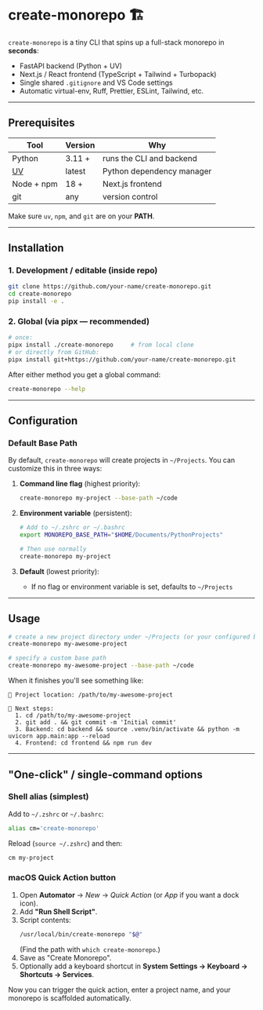 # create-monorepo 🏗️

`create-monorepo` is a tiny CLI that spins up a full-stack monorepo in **seconds**:

* FastAPI backend (Python + UV)
* Next.js / React frontend (TypeScript + Tailwind + Turbopack)
* Single shared `.gitignore` and VS Code settings
* Automatic virtual-env, Ruff, Prettier, ESLint, Tailwind, etc.

---

## Prerequisites

| Tool | Version | Why |
|------|---------|-----|
| Python | 3.11 + | runs the CLI and backend |
| [UV](https://github.com/astral-sh/uv) | latest | Python dependency manager |
| Node + npm | 18 + | Next.js frontend |
| git | any | version control |

Make sure `uv`, `npm`, and `git` are on your **PATH**.

---

## Installation

### 1. Development / editable (inside repo)
```bash
git clone https://github.com/your-name/create-monorepo.git
cd create-monorepo
pip install -e .
```

### 2. Global (via **pipx** — recommended)
```bash
# once:
pipx install ./create-monorepo     # from local clone
# or directly from GitHub:
pipx install git+https://github.com/your-name/create-monorepo.git
```
After either method you get a global command:
```bash
create-monorepo --help
```

---

## Configuration

### Default Base Path

By default, `create-monorepo` will create projects in `~/Projects`. You can customize this in three ways:

1. **Command line flag** (highest priority):
   ```bash
   create-monorepo my-project --base-path ~/code
   ```

2. **Environment variable** (persistent):
   ```bash
   # Add to ~/.zshrc or ~/.bashrc
   export MONOREPO_BASE_PATH="$HOME/Documents/PythonProjects"
   
   # Then use normally
   create-monorepo my-project
   ```

3. **Default** (lowest priority):
   - If no flag or environment variable is set, defaults to `~/Projects`

---

## Usage

```bash
# create a new project directory under ~/Projects (or your configured base path)
create-monorepo my-awesome-project

# specify a custom base path
create-monorepo my-awesome-project --base-path ~/code
```

When it finishes you'll see something like:
```
📂 Project location: /path/to/my-awesome-project

🔧 Next steps:
  1. cd /path/to/my-awesome-project
  2. git add . && git commit -m 'Initial commit'
  3. Backend: cd backend && source .venv/bin/activate && python -m uvicorn app.main:app --reload
  4. Frontend: cd frontend && npm run dev
```

---

## "One-click" / single-command options

### Shell alias (simplest)
Add to `~/.zshrc` or `~/.bashrc`:
```bash
alias cm='create-monorepo'
```
Reload (`source ~/.zshrc`) and then:
```bash
cm my-project
```

### macOS Quick Action button
1. Open **Automator** → *New* → *Quick Action* (or *App* if you want a dock icon).
2. Add **"Run Shell Script"**.
3. Script contents:
   ```bash
   /usr/local/bin/create-monorepo "$@"
   ```
   (Find the path with `which create-monorepo`.)
4. Save as "Create Monorepo".
5. Optionally add a keyboard shortcut in **System Settings → Keyboard → Shortcuts → Services**.

Now you can trigger the quick action, enter a project name, and your monorepo is scaffolded automatically.
